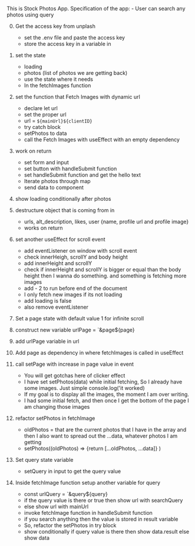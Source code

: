 This is Stock Photos App.
Specification of the app:
    - User can search any photos using query

0. Get the access key from unplash
    - set the .env file and paste the access key
    - store the access key in a variable in <App/>

1. set the state
    - loading
    - photos (list of photos we are getting back)
    - use the state where it needs
    - In the fetchImages function
2. set the function that Fetch Images with dynamic url
    - declare let url
    - set the proper url
    - url = `${mainUrl}${clientID}`
    - try catch block
    - setPhotos to data
    - call the Fetch Images with useEffect with an empty dependency

3. work on return
    - set form and input
    - set button with handleSubmit function
    - set handleSubmit function and get the hello text
    - Iterate photos through map
    - send data to <Photo> component
4. show loading conditionally after photos
5. destructure object that is coming from <App> in <Photo/>
    - urls, alt_description, likes, user {name, profile url and profile image}
    - works on return
6. set another useEffect for scroll event
    - add eventListener on window with scroll event
    - check innerHeigh, scrollY and body height
    - add innerHeight and scrollY
    - check if innerHeight and scrollY is bigger or equal than the body height then I wanna do something. and something is fetching more images
    - add - 2 to run before end of the document
    - I only fetch new images if its not loading
    - add loading is false
    - also remove eventListener
7. Set a page state with default value 1 for infinite scroll
8. construct new variable urlPage = `&page${page}
9. add urlPage variable in url 
10. Add page as dependency in where fetchImages is called in useEffect
11. call setPage with increase in page value in event
    - You will get gotchas here of clicker effect
    - I have set setPhotos(data) while initial fetching, So I already have some images. Just simple console.log('it worked)
    - If my goal is to display all the images, the moment I am over writing.
    - I had some initial fetch, and then once I get the bottom of the page I am changing those images
12. refactor setPhotos in fetchImage
    -  oldPhotos = that are the current photos that I have in the array and then I also want to spread out the ...data, whatever photos I am getting
    - setPhotos((oldPhotos) => {return [...oldPhotos, ...data]} )
13. Set query state variable
    - setQuery in input to get the query value
14. Inside fetchImage function setup another variable for query
    - const urlQuery = `&query${query}
    - if the query value is there or true then show url with searchQuery
    - else show url with mainUrl
    - invoke fetchImage function in handleSubmit function
    - if you search anything then the value is stored in result variable
    - So, refactor the setPhotos in try block
    - show conditionally if query value is there then show data.result else show data